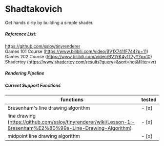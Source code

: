 # Shadtakovich
Get hands dirty by building a simple shader. 

##### Reference List:
https://github.com/ssloy/tinyrenderer	\
Games 101 Course (https://www.bilibili.com/video/BV1X7411F744?p=11)		\
Games 202 Course (https://www.bilibili.com/video/BV1YK4y1T7yY?p=10)		\
Shadertoy 		 (https://www.shadertoy.com/results?query=&sort=hot&filter=vr)			
	
##### Rendering Pipeline	
	
##### Current Support Functions
|  functions   | tested |
|  ----  | ----  |
| Bresenham's line drawing algorithm  | - [x] |
| line drawing (https://github.com/ssloy/tinyrenderer/wiki/Lesson-1:-Bresenham%E2%80%99s-Line-Drawing-Algorithm) | - [x] |
| midpoint line drawing algorithm  | - [x] |
